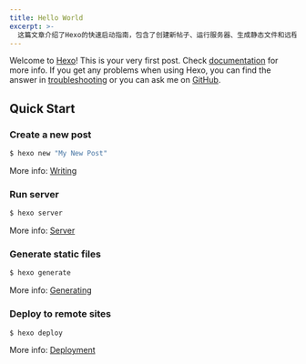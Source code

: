 ```yaml
---
title: Hello World
excerpt: >-
  这篇文章介绍了Hexo的快速启动指南，包含了创建新帖子、运行服务器、生成静态文件和远程部署等核心功能。它提供了详细的链接以供进一步查阅有关各部分的具体文档，帮助用户从零开始构建和维护自己的网站。
---
```

Welcome to [Hexo](https://hexo.io/)! This is your very first post. Check [documentation](https://hexo.io/docs/) for more info. If you get any problems when using Hexo, you can find the answer in [troubleshooting](https://hexo.io/docs/troubleshooting.html) or you can ask me on [GitHub](https://github.com/hexojs/hexo/issues).

## Quick Start

### Create a new post

``` bash
$ hexo new "My New Post"
```

More info: [Writing](https://hexo.io/docs/writing.html)

### Run server

``` bash
$ hexo server
```

More info: [Server](https://hexo.io/docs/server.html)

### Generate static files

``` bash
$ hexo generate
```

More info: [Generating](https://hexo.io/docs/generating.html)

### Deploy to remote sites

``` bash
$ hexo deploy
```

More info: [Deployment](https://hexo.io/docs/one-command-deployment.html)
